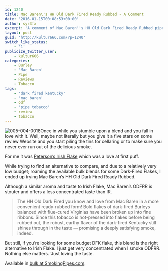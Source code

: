 ```yaml
---
id: 1240
title: Mac Baren\'s HH Old Dark Fired Ready Rubbed - A Comment
date: '2016-01-15T00:08:53+00:00'
author: syr3fx
excerpt: 'A comment of Mac Baren''s HH Old Dark Fired Ready Rubbed pipe tobacco blend.'
layout: post
guid: 'http://kultur666.com/?p=1240'
switch_like_status:
    - '1'
publicize_twitter_user:
    - kultur666
categories:
    - Burley
    - 'Mac Baren'
    - Pipe
    - Reviews
    - Tobacco
tags:
    - 'dark fired kentucky'
    - 'mac baren'
    - odf
    - 'pipe tobacco'
    - review
    - tobacco
---
```


![005-004-0018](http://localhost:8080/wp-content/uploads/2016/01/005-004-0018.jpg)Once in while you stumble upon a blend and you fall in love with it. Well, maybe not literally but you give it a five stars on some review Website and you start piling the tins for cellaring or to make sure you never ever run out of the delicious smoke.

For me it was [Peterson’s Irish Flake](http://www.smokingpipes.com/tobacco/by-maker/peterson/moreinfo.cfm?product_id=23134) which was a love at first puff.

While trying to find an alternative to compare, and due to a relatively very low budget; roaming the available bulk blends for some Dark-Fired Flakes, I ended up trying Mac Baren’s HH Old Dark Fired Ready Rubbed.

Although a similar aroma and taste to Irish Flake, Mac Baren’s ODFRR is stouter and offers a less concentrated taste than IR.

> The HH Old Dark Fired you know and love from Mac Baren in a more convenient ready-rubbed form! Bold flakes of dark-fired Burleys balanced with flue-cured Virginias have been broken up into fine ribbons. Since this tobacco is hot-pressed into flakes before being rubbed out, the robust, earthy flavor of the dark-fired Kentucky still shines through in the taste — promising a deeply satisfying smoke, indeed.

But still, if you’re looking for some budget DFK flake, this blend is the right alternative to Irish Flake. I just get very concentrated when I smoke ODFRR. Nothing else matters. ‘Just loving the taste.

Available in [bulk at SmokingPipes.com](http://www.smokingpipes.com/tobacco/by-maker/mac-baren/bulk/moreinfo.cfm?product_id=124131).
